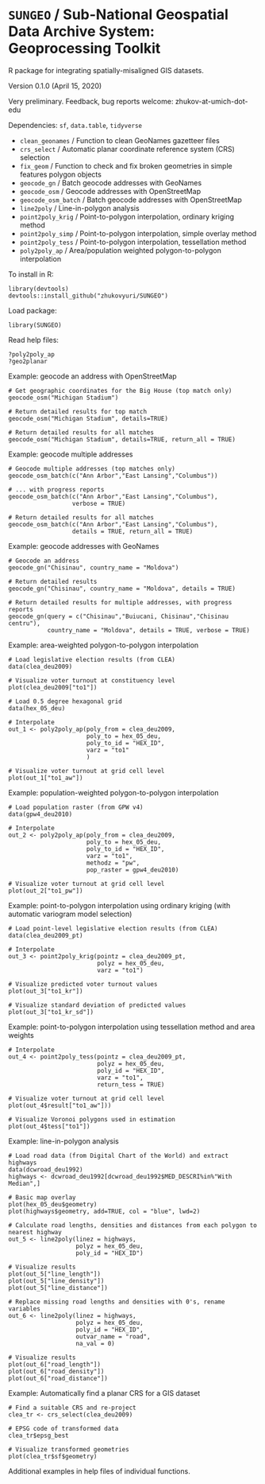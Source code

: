 # `SUNGEO` / Sub-National Geospatial Data Archive System: Geoprocessing Toolkit
R package for integrating spatially-misaligned GIS datasets.

Version 0.1.0 (April 15, 2020)

Very preliminary. Feedback, bug reports welcome: zhukov-at-umich-dot-edu

Dependencies: `sf`, `data.table`, `tidyverse`

* `clean_geonames` / Function to clean GeoNames gazetteer files
* `crs_select` / Automatic planar coordinate reference system (CRS) selection
* `fix_geom` / Function to check and fix broken geometries in simple features polygon objects
* `geocode_gn` / Batch geocode addresses with GeoNames
* `geocode_osm` / Geocode addresses with OpenStreetMap
* `geocode_osm_batch` / Batch geocode addresses with OpenStreetMap
* `line2poly` / Line-in-polygon analysis
* `point2poly_krig` / Point-to-polygon interpolation, ordinary kriging method
* `point2poly_simp` / Point-to-polygon interpolation, simple overlay method
* `point2poly_tess` / Point-to-polygon interpolation, tessellation method
* `poly2poly_ap` / Area/population weighted polygon-to-polygon interpolation

To install in R:

```
library(devtools)
devtools::install_github("zhukovyuri/SUNGEO")
```

Load package:

```
library(SUNGEO)
```

Read help files:

```
?poly2poly_ap
?geo2planar
```

Example: geocode an address with OpenStreetMap

```
# Get geographic coordinates for the Big House (top match only)
geocode_osm("Michigan Stadium")

# Return detailed results for top match
geocode_osm("Michigan Stadium", details=TRUE)

# Return detailed results for all matches
geocode_osm("Michigan Stadium", details=TRUE, return_all = TRUE)

```

Example: geocode multiple addresses

```
# Geocode multiple addresses (top matches only)
geocode_osm_batch(c("Ann Arbor","East Lansing","Columbus"))

# ... with progress reports
geocode_osm_batch(c("Ann Arbor","East Lansing","Columbus"), 
                  verbose = TRUE)

# Return detailed results for all matches
geocode_osm_batch(c("Ann Arbor","East Lansing","Columbus"),
                  details = TRUE, return_all = TRUE)

```

Example: geocode addresses with GeoNames

```
# Geocode an address
geocode_gn("Chisinau", country_name = "Moldova")

# Return detailed results
geocode_gn("Chisinau", country_name = "Moldova", details = TRUE)

# Return detailed results for multiple addresses, with progress reports
geocode_gn(query = c("Chisinau","Buiucani, Chisinau","Chisinau centru"),
           country_name = "Moldova", details = TRUE, verbose = TRUE)
```

Example: area-weighted polygon-to-polygon interpolation

```
# Load legislative election results (from CLEA)
data(clea_deu2009)

# Visualize voter turnout at constituency level
plot(clea_deu2009["to1"])

# Load 0.5 degree hexagonal grid
data(hex_05_deu)

# Interpolate
out_1 <- poly2poly_ap(poly_from = clea_deu2009,
                      poly_to = hex_05_deu,
                      poly_to_id = "HEX_ID",
                      varz = "to1"
                      )

# Visualize voter turnout at grid cell level
plot(out_1["to1_aw"])
```

Example: population-weighted polygon-to-polygon interpolation

```
# Load population raster (from GPW v4)
data(gpw4_deu2010)

# Interpolate
out_2 <- poly2poly_ap(poly_from = clea_deu2009,
                      poly_to = hex_05_deu,
                      poly_to_id = "HEX_ID",
                      varz = "to1",
                      methodz = "pw",
                      pop_raster = gpw4_deu2010)

# Visualize voter turnout at grid cell level
plot(out_2["to1_pw"])
```

Example: point-to-polygon interpolation using ordinary kriging (with automatic variogram model selection)

```
# Load point-level legislative election results (from CLEA)
data(clea_deu2009_pt)

# Interpolate
out_3 <- point2poly_krig(pointz = clea_deu2009_pt,
                         polyz = hex_05_deu,
                         varz = "to1")

# Visualize predicted voter turnout values
plot(out_3["to1_kr"])

# Visualize standard deviation of predicted values
plot(out_3["to1_kr_sd"])
```

Example: point-to-polygon interpolation using tessellation method and area weights

```
# Interpolate
out_4 <- point2poly_tess(pointz = clea_deu2009_pt,
                         polyz = hex_05_deu,
                         poly_id = "HEX_ID",
                         varz = "to1",
                         return_tess = TRUE)

# Visualize voter turnout at grid cell level 
plot(out_4$result["to1_aw"]))

# Visualize Voronoi polygons used in estimation
plot(out_4$tess["to1"])
```

Example: line-in-polygon analysis

```
# Load road data (from Digital Chart of the World) and extract highways
data(dcwroad_deu1992)
highways <- dcwroad_deu1992[dcwroad_deu1992$MED_DESCRI%in%"With Median",]

# Basic map overlay
plot(hex_05_deu$geometry)
plot(highways$geometry, add=TRUE, col = "blue", lwd=2)

# Calculate road lengths, densities and distances from each polygon to nearest highway
out_5 <- line2poly(linez = highways,
                   polyz = hex_05_deu,
                   poly_id = "HEX_ID")
                   
# Visualize results
plot(out_5["line_length"])
plot(out_5["line_density"])
plot(out_5["line_distance"])

# Replace missing road lengths and densities with 0's, rename variables
out_6 <- line2poly(linez = highways,
                   polyz = hex_05_deu,
                   poly_id = "HEX_ID",
                   outvar_name = "road",
                   na_val = 0)

# Visualize results
plot(out_6["road_length"])
plot(out_6["road_density"])
plot(out_6["road_distance"])
```

Example: Automatically find a planar CRS for a GIS dataset

```
# Find a suitable CRS and re-project
clea_tr <- crs_select(clea_deu2009)

# EPSG code of transformed data
clea_tr$epsg_best

# Visualize transformed geometries
plot(clea_tr$sf$geometry)
```

Additional examples in help files of individual functions.
